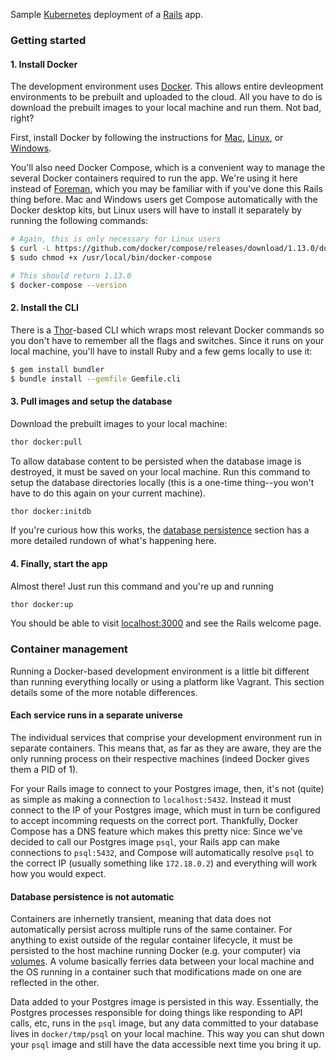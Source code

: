 Sample [Kubernetes](kubernetes.io) deployment of a [Rails](http://rubyonrails.org/) app.

### Getting started

#### 1. Install Docker
The development environment uses [Docker](https://www.docker.com/what-docker). This allows entire devleopment environments to be prebuilt and uploaded to the cloud. All you have to do is download the prebuilt images to your local machine and run them. Not bad, right?

First, install Docker by following the instructions for [Mac](https://store.docker.com/editions/community/docker-ce-desktop-mac), [Linux](https://docs.docker.com/engine/installation/linux/ubuntu/#install-using-the-repository), or [Windows](https://store.docker.com/editions/community/docker-ce-desktop-windows).

You'll also need Docker Compose, which is a convenient way to manage the several Docker containers required to run the app. We're using it here instead of [Foreman](https://github.com/ddollar/foreman), which you may be familiar with if you've done this Rails thing before. Mac and Windows users get Compose automatically with the Docker desktop kits, but Linux users will have to install it separately by running the following commands:

```bash
# Again, this is only necessary for Linux users
$ curl -L https://github.com/docker/compose/releases/download/1.13.0/docker-compose-`uname -s`-`uname -m` > /usr/local/bin/docker-compose
$ sudo chmod +x /usr/local/bin/docker-compose

# This should return 1.13.0
$ docker-compose --version
```

#### 2. Install the CLI
There is a [Thor](http://whatisthor.com/)-based CLI which wraps most relevant Docker commands so you don't have to remember all the flags and switches. Since it runs on your local machine, you'll have to install Ruby and a few gems locally to use it:

```bash
$ gem install bundler
$ bundle install --gemfile Gemfile.cli
```

#### 3. Pull images and setup the database

Download the prebuilt images to your local machine:

```bash
thor docker:pull
```

To allow database content to be persisted when the database image is destroyed, it must be saved on your local machine. Run this command to setup the database directories locally (this is a one-time thing--you won't have to do this again on your current machine).

```bash
thor docker:initdb
```

If you're curious how this works, the [database persistence](#database-persistence) section has a more detailed rundown of what's happening here.

#### 4. Finally, start the app
Almost there! Just run this command and you're up and running

```bash
thor docker:up
```

You should be able to visit [localhost:3000](localhost:3000) and see the Rails welcome page.

### Container management
Running a Docker-based development environment is a little bit different than running everything locally or using a platform like Vagrant. This section details some of the more notable differences.

#### Each service runs in a separate universe
The individual services that comprise your development environment run in separate containers. This means that, as far as they are aware, they are the only running process on their respective machines (indeed Docker gives them a PID of 1).

For your Rails image to connect to your Postgres image, then, it's not (quite) as simple as making a connection to `localhost:5432`. Instead it must connect to the IP of your Postgres image, which must in turn be configured to accept incomming requests on the correct port. Thankfully, Docker Compose has a DNS feature which makes this pretty nice: Since we've decided to call our Postgres image `psql`, your Rails app can make connections to `psql:5432`, and Compose will automatically resolve `psql` to the correct IP (usually something like `172.18.0.2`) and everything will work how you would expect.

#### <a name="database-persistence"></a>Database persistence is not automatic
Containers are inhernetly transient, meaning that data does not automatically persist across multiple runs of the same container. For anything to exist outside of the regular container lifecycle, it must be persisted to the host machine running Docker (e.g. your computer) via [volumes](https://docs.docker.com/engine/tutorials/dockervolumes/). A volume basically ferries data between your local machine and the OS running in a container such that modifications made on one are reflected in the other.

Data added to your Postgres image is persisted in this way. Essentially, the Postgres processes responsible for doing things like responding to API calls, etc, runs in the `psql` image, but any data committed to your database lives in `docker/tmp/psql` on your local machine. This way you can shut down your `psql` image and still have the data accessible next time you bring it up.

